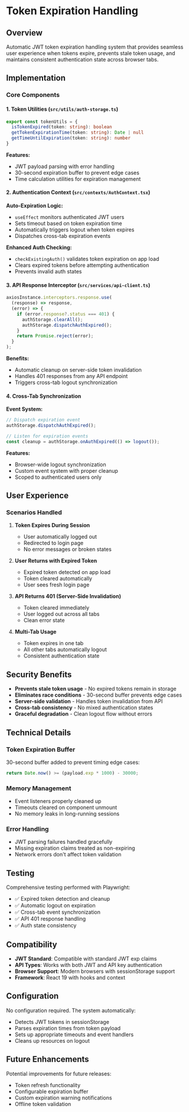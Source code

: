 # Token Expiration Handling

## Overview

Automatic JWT token expiration handling system that provides seamless user experience when tokens expire, prevents stale token usage, and maintains consistent authentication state across browser tabs.

## Implementation

### Core Components

#### 1. Token Utilities (`src/utils/auth-storage.ts`)

```typescript
export const tokenUtils = {
  isTokenExpired(token: string): boolean
  getTokenExpirationTime(token: string): Date | null
  getTimeUntilExpiration(token: string): number
}
```

**Features:**
- JWT payload parsing with error handling
- 30-second expiration buffer to prevent edge cases
- Time calculation utilities for expiration management

#### 2. Authentication Context (`src/contexts/AuthContext.tsx`)

**Auto-Expiration Logic:**
- `useEffect` monitors authenticated JWT users
- Sets timeout based on token expiration time
- Automatically triggers logout when token expires
- Dispatches cross-tab expiration events

**Enhanced Auth Checking:**
- `checkExistingAuth()` validates token expiration on app load
- Clears expired tokens before attempting authentication
- Prevents invalid auth states

#### 3. API Response Interceptor (`src/services/api-client.ts`)

```typescript
axiosInstance.interceptors.response.use(
  (response) => response,
  (error) => {
    if (error.response?.status === 401) {
      authStorage.clearAll();
      authStorage.dispatchAuthExpired();
    }
    return Promise.reject(error);
  }
);
```

**Benefits:**
- Automatic cleanup on server-side token invalidation
- Handles 401 responses from any API endpoint
- Triggers cross-tab logout synchronization

#### 4. Cross-Tab Synchronization

**Event System:**
```typescript
// Dispatch expiration event
authStorage.dispatchAuthExpired();

// Listen for expiration events
const cleanup = authStorage.onAuthExpired(() => logout());
```

**Features:**
- Browser-wide logout synchronization
- Custom event system with proper cleanup
- Scoped to authenticated users only

## User Experience

### Scenarios Handled

1. **Token Expires During Session**
   - User automatically logged out
   - Redirected to login page
   - No error messages or broken states

2. **User Returns with Expired Token**
   - Expired token detected on app load
   - Token cleared automatically
   - User sees fresh login page

3. **API Returns 401 (Server-Side Invalidation)**
   - Token cleared immediately
   - User logged out across all tabs
   - Clean error state

4. **Multi-Tab Usage**
   - Token expires in one tab
   - All other tabs automatically logout
   - Consistent authentication state

## Security Benefits

- **Prevents stale token usage** - No expired tokens remain in storage
- **Eliminates race conditions** - 30-second buffer prevents edge cases
- **Server-side validation** - Handles token invalidation from API
- **Cross-tab consistency** - No mixed authentication states
- **Graceful degradation** - Clean logout flow without errors

## Technical Details

### Token Expiration Buffer

30-second buffer added to prevent timing edge cases:
```typescript
return Date.now() >= (payload.exp * 1000) - 30000;
```

### Memory Management

- Event listeners properly cleaned up
- Timeouts cleared on component unmount
- No memory leaks in long-running sessions

### Error Handling

- JWT parsing failures handled gracefully
- Missing expiration claims treated as non-expiring
- Network errors don't affect token validation

## Testing

Comprehensive testing performed with Playwright:

- ✅ Expired token detection and cleanup
- ✅ Automatic logout on expiration
- ✅ Cross-tab event synchronization
- ✅ API 401 response handling
- ✅ Auth state consistency

## Compatibility

- **JWT Standard**: Compatible with standard JWT exp claims
- **API Types**: Works with both JWT and API key authentication
- **Browser Support**: Modern browsers with sessionStorage support
- **Framework**: React 19 with hooks and context

## Configuration

No configuration required. The system automatically:
- Detects JWT tokens in sessionStorage
- Parses expiration times from token payload
- Sets up appropriate timeouts and event handlers
- Cleans up resources on logout

## Future Enhancements

Potential improvements for future releases:
- Token refresh functionality
- Configurable expiration buffer
- Custom expiration warning notifications
- Offline token validation